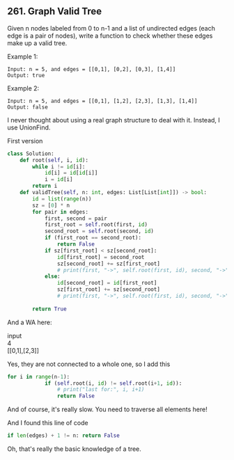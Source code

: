 ## 261. Graph Valid Tree

Given n nodes labeled from 0 to n-1 and a list of undirected edges (each edge is a pair of nodes), write a function to check whether these edges make up a valid tree.

Example 1:
```
Input: n = 5, and edges = [[0,1], [0,2], [0,3], [1,4]]  
Output: true  
```
Example 2:
```
Input: n = 5, and edges = [[0,1], [1,2], [2,3], [1,3], [1,4]]  
Output: false
```
I never thought about using a real graph structure to deal with it.
Instead, I use UnionFind.

First version
```python
class Solution:
    def root(self, i, id):
        while i != id[i]:
            id[i] = id[id[i]]
            i = id[i]
        return i
    def validTree(self, n: int, edges: List[List[int]]) -> bool:
        id = list(range(n))
        sz = [0] * n
        for pair in edges:
            first, second = pair
            first_root = self.root(first, id)
            second_root = self.root(second, id)
            if (first_root == second_root):
                return False
            if sz[first_root] < sz[second_root]:
                id[first_root] = second_root
                sz[second_root] += sz[first_root]
                # print(first, "->", self.root(first, id), second, "->", self.root(second, id))
            else:
                id[second_root] = id[first_root]
                sz[first_root] += sz[second_root]
                # print(first, "->", self.root(first, id), second, "->", self.root(second, id))
        
        return True
```
And a WA here: 

input  
4   
[[0,1],[2,3]]

Yes, they are not connected to a whole one, so I add this
```python
for i in range(n-1):
            if (self.root(i, id) != self.root(i+1, id)):
                # print("last for:", i, i+1)
                return False
```
And of course, it's really slow. You need to traverse all elements here!

And I found this line of code 
```python
if len(edges) + 1 != n: return False
```

Oh, that's really the basic knowledge of a tree.
